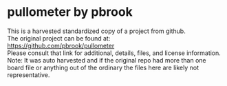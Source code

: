 
# pullometer by pbrook  
This is a harvested standardized copy of a project from github.  
The original project can be found at:  
https://github.com/pbrook/pullometer  
Please consult that link for additional, details, files, and license information.  
Note: It was auto harvested and if the original repo had more than one board file or anything out of the ordinary the files here are likely not representative.  
    